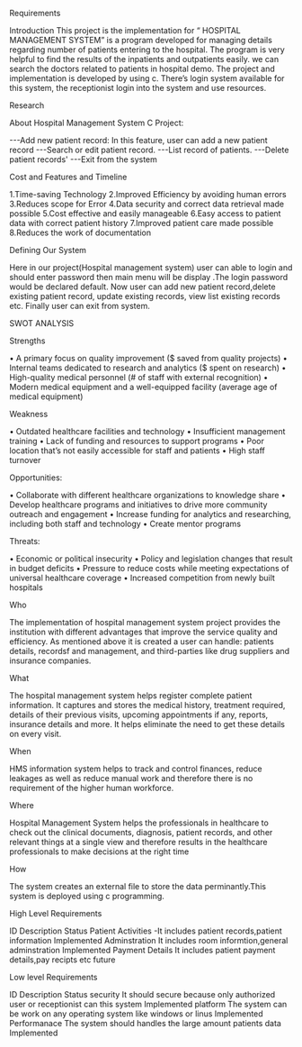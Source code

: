 Requirements

Introduction
This project is the implementation for “ HOSPITAL MANAGEMENT SYSTEM” is a program developed for managing details regarding number of patients entering to the hospital. The program is very helpful to find the results of the inpatients and outpatients easily. we can search the doctors related to patients in hospital demo. The project and implementation is developed by using c. There’s login system available for this system, the receptionist login into the system and use resources.

Research

About Hospital Management System C Project:

---Add new patient record: In this feature, user can add a new patient record ---Search or edit patient record. ---List record of patients. ---Delete patient records' ---Exit from the system

Cost and Features and Timeline

1.Time-saving Technology 2.Improved Efficiency by avoiding human errors 3.Reduces scope for Error 4.Data security and correct data retrieval made possible 5.Cost effective and easily manageable 6.Easy access to patient data with correct patient history 7.Improved patient care made possible 8.Reduces the work of documentation

Defining Our System

Here in our project(Hospital management system) user can able to login and should enter password then main menu will be display .The login password would be declared default.
Now user can add new patient record,delete existing patient record, update existing records, view list existing records etc. Finally user can exit from system.

SWOT ANALYSIS

Strengths

• A primary focus on quality improvement ($ saved from quality projects) • Internal teams dedicated to research and analytics ($ spent on research) • High-quality medical personnel (# of staff with external recognition) • Modern medical equipment and a well-equipped facility (average age of medical equipment)

Weakness

• Outdated healthcare facilities and technology • Insufficient management training • Lack of funding and resources to support programs • Poor location that’s not easily accessible for staff and patients • High staff turnover

Opportunities:

• Collaborate with different healthcare organizations to knowledge share • Develop healthcare programs and initiatives to drive more community outreach and engagement • Increase funding for analytics and researching, including both staff and technology • Create mentor programs

Threats:

• Economic or political insecurity • Policy and legislation changes that result in budget deficits • Pressure to reduce costs while meeting expectations of universal healthcare coverage • Increased competition from newly built hospitals

Who

The implementation of hospital management system project provides the institution with different advantages that improve the service quality and efficiency. As mentioned above it is created a user can handle: patients details, recordsf and management, and third-parties like drug suppliers and insurance companies.

What

The hospital management system helps register complete patient information. It captures and stores the medical history, treatment required, details of their previous visits, upcoming appointments if any, reports, insurance details and more. It helps eliminate the need to get these details on every visit.

When

HMS information system helps to track and control finances, reduce leakages as well as reduce manual work and therefore there is no requirement of the higher human workforce.

Where

Hospital Management System helps the professionals in healthcare to check out the clinical documents, diagnosis, patient records, and other relevant things at a single view and therefore results in the healthcare professionals to make decisions at the right time

How

The system creates an external file to store the data perminantly.This system is deployed using c programming.

High Level Requirements

ID
Description
Status
Patient Activities	-It includes patient records,patient information	Implemented
Adminstration	It includes room informtion,general adminstration	Implemented
Payment Details	It includes patient payment details,pay recipts etc	future

Low level Requirements

ID
Description
Status
security	It should secure because only authorized user or receptionist can this system	Implemented
platform	The system can be work on any operating system like windows or linus	Implemented
Performanace	The system should handles the large amount patients data	Implemented
